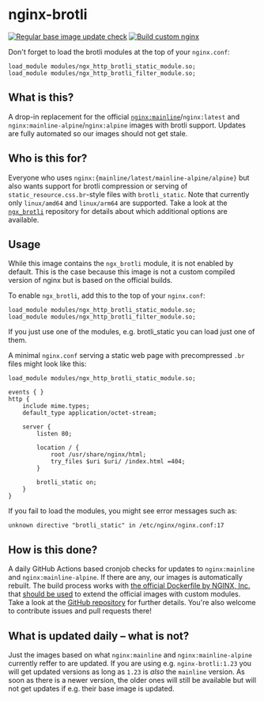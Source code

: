 # nginx-brotli

[![Regular base image update check](https://github.com/georg-jung/nginx-brotli/actions/workflows/cron-docker-rebuild.yml/badge.svg)](https://github.com/georg-jung/nginx-brotli/actions/workflows/cron-docker-rebuild.yml)
[![Build custom nginx](https://github.com/georg-jung/nginx-brotli/actions/workflows/build.yml/badge.svg)](https://github.com/georg-jung/nginx-brotli/actions/workflows/build.yml)

Don't forget to load the brotli modules at the top of your `nginx.conf`:

```nginx
load_module modules/ngx_http_brotli_static_module.so;
load_module modules/ngx_http_brotli_filter_module.so;
```

## What is this?

A drop-in replacement for the official [`nginx:mainline`](https://hub.docker.com/_/nginx)/`nginx:latest` and `nginx:mainline-alpine`/`nginx:alpine` images with brotli support. Updates are fully automated so our images should not get stale.

## Who is this for?

Everyone who uses `nginx:{mainline/latest/mainline-alpine/alpine}` but also wants support for brotli compression or serving of `static_resource.css.br`-style files with `brotli_static`. Note that currently only `linux/amd64` and `linux/arm64` are supported. Take a look at the [`ngx_brotli`](https://github.com/google/ngx_brotli) repository for details about which additional options are available.

## Usage

While this image contains the `ngx_brotli` module, it is not enabled by default. This is the case because this image is not a custom compiled version of nginx but is based on the official builds.

To enable `ngx_brotli`, add this to the top of your `nginx.conf`:

```nginx
load_module modules/ngx_http_brotli_static_module.so;
load_module modules/ngx_http_brotli_filter_module.so;
```

If you just use one of the modules, e.g. brotli_static you can load just one of them.

A minimal `nginx.conf` serving a static web page with precompressed `.br` files might look like this:

```nginx
load_module modules/ngx_http_brotli_static_module.so;

events { }
http {
    include mime.types;
    default_type application/octet-stream;

    server {
        listen 80;

        location / {
            root /usr/share/nginx/html;
            try_files $uri $uri/ /index.html =404;
        }

        brotli_static on;
    }
}
```

If you fail to load the modules, you might see error messages such as:

```log
unknown directive "brotli_static" in /etc/nginx/nginx.conf:17
```

## How is this done?

A daily GitHub Actions based cronjob checks for updates to `nginx:mainline` and `nginx:mainline-alpine`. If there are any, our images is automatically rebuilt. The build process works with [the official Dockerfile by NGINX, Inc.](https://github.com/nginxinc/docker-nginx/tree/master/modules) that [should be used](https://github.com/nginxinc/docker-nginx/issues/371#issuecomment-752088336) to extend the official images with custom modules. Take a look at the [GitHub repository](https://github.com/georg-jung/nginx-brotli) for further details. You're also welcome to contribute issues and pull requests there!

## What is updated daily – what is not?

Just the images based on what `nginx:mainline` and `nginx:mainline-alpine` currently reffer to are updated. If you are using e.g. `nginx-brotli:1.23` you will get updated versions as long as `1.23` is _also_ the `mainline` version. As soon as there is a newer version, the older ones will still be available but will not get updates if e.g. their base image is updated.
